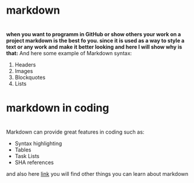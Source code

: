 
# markdown <h1>
**when you want to programm in GitHub or show others your work on a project markdown is the best fo you. since it is used as a way to style a text or any work and make it better looking and here I will show why is that:**
And here some example of Markdown syntax:
  1. Headers
  2. Images
  3. Blockquotes
  4. Lists
  
# markdown in coding <h1>

Markdown can provide great features in coding such as:

* Syntax highlighting
* Tables
* Task Lists
* SHA references

and also here [link](https://pages.github.com/) you will find other things you can learn about markdown
